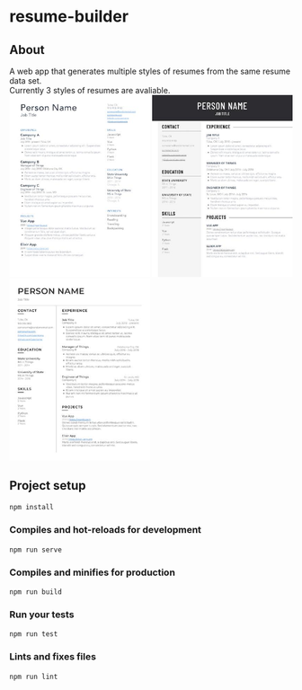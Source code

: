 # resume-builder

## About 
A web app that generates multiple styles of resumes from the same resume data set.   
Currently 3 styles of resumes are avaliable.   
<img src="/src/assets/img/resume-style-1.jpeg" alt="Resume Style 1" width="250px;"></img>
<img src="/src/assets/img/resume-style-2.jpeg" alt="Resume Style 2" width="250px;"></img>
<img src="/src/assets/img/resume-style-3.jpeg" alt="Resume Style 3" width="250px;"></img>

## Project setup
```
npm install
```

### Compiles and hot-reloads for development
```
npm run serve
```

### Compiles and minifies for production
```
npm run build
```

### Run your tests
```
npm run test
```

### Lints and fixes files
```
npm run lint
```
